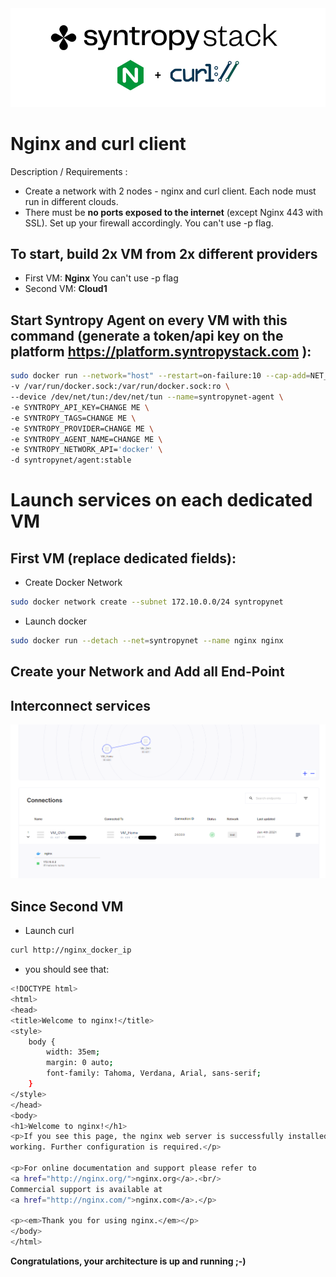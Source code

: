 <center><img src=images/Logo_cds1.png></center>


# Nginx and curl client

Description / Requirements :

- Create a network with 2 nodes - nginx and curl client. Each node must run in different clouds.
- There must be __no ports exposed to the internet__ (except Nginx 443 with SSL). Set up your firewall accordingly. You can't use -p flag.

## To start, build 2x VM from 2x different providers

- First VM:   __Nginx__ You can't use -p flag
- Second VM:  __Cloud1__

## Start Syntropy Agent on every VM with this command (generate a token/api key on the platform https://platform.syntropystack.com ):

```bash
sudo docker run --network="host" --restart=on-failure:10 --cap-add=NET_ADMIN --cap-add=SYS_MODULE \
-v /var/run/docker.sock:/var/run/docker.sock:ro \
--device /dev/net/tun:/dev/net/tun --name=syntropynet-agent \
-e SYNTROPY_API_KEY=CHANGE ME \
-e SYNTROPY_TAGS=CHANGE ME \
-e SYNTROPY_PROVIDER=CHANGE ME \
-e SYNTROPY_AGENT_NAME=CHANGE ME \
-e SYNTROPY_NETWORK_API='docker' \
-d syntropynet/agent:stable
```

# Launch services on each dedicated VM

## First VM (replace dedicated fields):

- Create Docker Network

```bash
sudo docker network create --subnet 172.10.0.0/24 syntropynet
```

- Launch docker

```bash
sudo docker run --detach --net=syntropynet --name nginx nginx
```

## Create your Network and Add all End-Point


## Interconnect services

<center><img src='https://github.com/lorenzo8769/syntropynet-use-cases/blob/cds1_ui1/nginx-and-curl-client/images/Syntropy_Topology_Interconnection.png'></center>

## Since Second VM

- Launch curl
```bash
curl http://nginx_docker_ip
```

- you should see that:
```bash
<!DOCTYPE html>
<html>
<head>
<title>Welcome to nginx!</title>
<style>
    body {
        width: 35em;
        margin: 0 auto;
        font-family: Tahoma, Verdana, Arial, sans-serif;
    }
</style>
</head>
<body>
<h1>Welcome to nginx!</h1>
<p>If you see this page, the nginx web server is successfully installed and
working. Further configuration is required.</p>

<p>For online documentation and support please refer to
<a href="http://nginx.org/">nginx.org</a>.<br/>
Commercial support is available at
<a href="http://nginx.com/">nginx.com</a>.</p>

<p><em>Thank you for using nginx.</em></p>
</body>
</html>
```


__Congratulations, your architecture is up and running ;-)__
